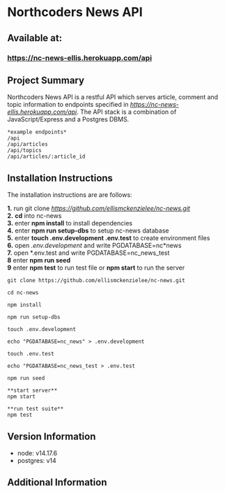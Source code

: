 # Northcoders News API

## Available at:

### https://nc-news-ellis.herokuapp.com/api

## Project Summary

Northcoders News API is a restful API which serves article, comment and topic information to endpoints specified in *https://nc-news-ellis.herokuapp.com/api*. The API stack is a combination of JavaScript/Express and a Postgres DBMS.

```http
*example endpoints*
/api
/api/articles
/api/topics
/api/articles/:article_id
```

## Installation Instructions

The installation instructions are are follows:

**1.** run git clone *https://github.com/ellismckenzielee/nc-news.git*  
**2.** **cd** into nc-news  
**3.** enter **npm install** to install dependencies  
**4.** enter **npm run setup-dbs** to setup nc-news database  
**5.** enter **touch .env.development .env.test** to create environment files  
**6.** open _.env.development_ and write PGDATABASE=nc*news  
**7.** open *.env.test and write PGDATABASE=nc_news_test  
**8** enter **npm run seed**  
**9** enter **npm test** to run test file or **npm start** to run the server

```
git clone https://github.com/ellismckenzielee/nc-news.git

cd nc-news

npm install

npm run setup-dbs

touch .env.development

echo "PGDATABASE=nc_news" > .env.development

touch .env.test

echo "PGDATABASE=nc_news_test > .env.test

npm run seed

**start server**
npm start

**run test suite**
npm test
```

## Version Information

- node: v14.17.6
- postgres: v14

## Additional Information
